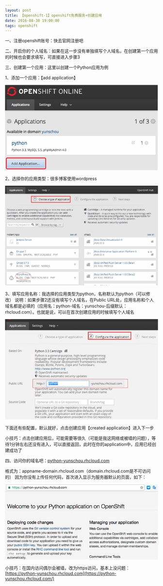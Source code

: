 ```yaml
---
layout: post
title: 【openshift-1】openshift免费服务+创建应用
date: 2016-08-30 19:00:00
tags: openshift
---
```


一、注册openshift账号：快去官网注册吧

二、开启你的个人域名：如果在这一步没有单独填写个人域名，在创建第一个应用的时候也会要求填写，可直接进入步骤3

三、创建第一个应用：这里以创建一个Python应用为例

1、添加一个应用：【add application】

![img](/assets/images/2016/openshift-guide-1-1.png)

2、选择你的应用类型：很多博客使用wordpress

![img](/assets/images/2016/openshift-guide-1-2.png)

3、填写应用名称：我选择的应用类型为python，名称默认为python（可以修改）
说明：如果步骤2还没有填写个人域名，在Public URL处，应用名称和个人域名都是必填的（应用名：python-域名：yunschou-后缀默认：rhcloud.com）。也就是说，可以在首次创建应用的时候填写个人域名

![img](/assets/images/2016/openshift-guide-1-3.png)

下面还有些配置，默认就好，点击创建应用【created application】进入下一步

小技巧：点击创建应用后，可能需要等很久（可能是我这网络或被墙的问题），等待1分钟左右还没有进入，可以直接返回，此时在你的application中，应用已经创建成功了  

四、访问你的域名吧：[python-yunschou.rhcloud.com](https://python-yunschou.rhcloud.com/)

格式为：appname-domain.rhcloud.com（domain.rhcloud.com是不可访问的）
因为你没有上传任何代码，首次进入显示为服务器默认的页面，如下：

![img](/assets/images/2016/openshift-guide-1-4.png)

小技巧：在国内访问偶尔会被墙，改为https访问，基本上没问题：[https://python-yunschou.rhcloud.com](https://python-yunschou.rhcloud.com/)